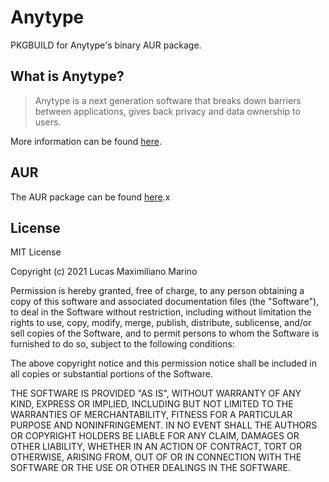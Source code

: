 # Anytype

PKGBUILD for Anytype's binary AUR package.

## What is Anytype?

> Anytype is a next generation software that breaks
> down barriers between applications, gives back
> privacy and data ownership to users.

More information can be found [here](https://anytype.io).

## AUR

The AUR package can be found [here](https://aur.archlinux.org/packages/anytype-bin/).x

## License

MIT License

Copyright (c) 2021 Lucas Maximiliano Marino

Permission is hereby granted, free of charge, to any person obtaining a copy
of this software and associated documentation files (the "Software"), to deal
in the Software without restriction, including without limitation the rights
to use, copy, modify, merge, publish, distribute, sublicense, and/or sell
copies of the Software, and to permit persons to whom the Software is
furnished to do so, subject to the following conditions:

The above copyright notice and this permission notice shall be included in all
copies or substantial portions of the Software.

THE SOFTWARE IS PROVIDED "AS IS", WITHOUT WARRANTY OF ANY KIND, EXPRESS OR
IMPLIED, INCLUDING BUT NOT LIMITED TO THE WARRANTIES OF MERCHANTABILITY,
FITNESS FOR A PARTICULAR PURPOSE AND NONINFRINGEMENT. IN NO EVENT SHALL THE
AUTHORS OR COPYRIGHT HOLDERS BE LIABLE FOR ANY CLAIM, DAMAGES OR OTHER
LIABILITY, WHETHER IN AN ACTION OF CONTRACT, TORT OR OTHERWISE, ARISING FROM,
OUT OF OR IN CONNECTION WITH THE SOFTWARE OR THE USE OR OTHER DEALINGS IN THE
SOFTWARE.
